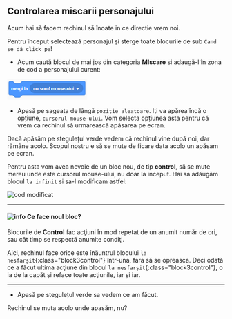 ## Controlarea miscarii personajului

Acum hai să facem rechinul să înoate in ce directie vrem noi.

Pentru început selectează personajul și sterge toate blocurile de sub `Cand se dâ click pe`!

+ Acum caută blocul de mai jos din categoria **MIscare** si adaugă-l în zona de cod a personajului curent:

![Mergi la](images/blocks_1546569164_804841.png)

+ Apasă pe sageata de lângă `poziție aleatoare`. Iți va apărea încă o opțîune, `cursorul mouse-ului`. Vom selecta opțiunea asta pentru că vrem ca rechinul să urmarească apăsarea pe ecran.

Dacă apăsăm pe stegulețul verde vedem că rechinul vine după noi, dar rămâne acolo. Scopul nostru e să se mute de ficare data acolo un apăsam pe ecran.

Pentru asta vom avea nevoie de un bloc nou, de tip **control**, să se mute mereu unde este cursorul mouse-ului, nu doar la inceput. Hai sa adăugăm blocul `la infinit` si sa-l modificam astfel:

![cod modificat](images/blocks_infinit)

---
#### ![info](/images/info.png) Ce face noul bloc?

Blocurile de **Control** fac acţiuni în mod repetat de un anumit număr de ori, sau cât timp se respectă anumite condiţi.

Aici, rechinul face orice este înăuntrul blocului `la nesfarșit`{:class="block3control"} într-una, fara să se opreasca. Deci odată ce a făcut ultima acţiune din blocul `la nesfarșit`{:class="block3control"}, o ia de la capăt și reface toate acţiunile, iar și iar.

---

+ Apasă pe stegulețul verde sa vedem ce am făcut.

Rechinul se muta acolo unde apasăm, nu?